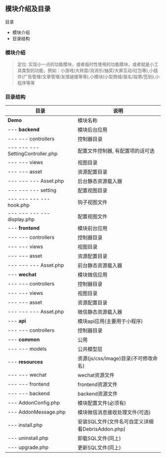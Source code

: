 ## 模块介绍及目录

目录

- 模块介绍
- 目录结构

### 模块介绍

> 定位: 实现小一点的功能模块，或者临时性使用的功能模块，或者就是小工具类型的功能，例如：小游戏(大转盘/消消乐/抽奖/大屏互动/红包等),小插件(广告管理/文章管理/友情链接等等),小模块(小型商城/报名/投票/签到),小程序等等  

### 目录结构

目录 | 说明
---|---
**Demo** | 模块名称
--- **backend** | 模块后台应用
--- --- controllers | 控制器目录
--- --- --- SettingController.php | 配置文件控制器, 有配置项的话可选
--- --- views | 视图目录
--- --- asset | 资源配置目录
--- --- ---  Asset.php | 后台静态资源载入器
--- --- --- setting | 配置视图目录
--- --- --- --- hook.php | 钩子视图文件
--- --- --- --- display.php | 配置视图文件
--- **frontend** | 模块前台应用
--- --- controllers | 控制器目录
--- --- views | 视图目录
--- --- asset | 资源配置目录
--- --- ---  Asset.php | 前台静态资源载入器
--- **wechat** | 模块微信应用
--- --- controllers | 控制器目录
--- --- views | 视图目录
--- --- asset | 资源配置目录
--- --- ---  Asset.php | 微信静态资源载入器
--- **api** | 模块api应用(主要用于小程序)
--- --- controllers | 控制器目录
--- **common** | 公用
--- --- models | 公共模型层
--- **resources** | 资源(js/css/image)目录(不可修改命名)
--- --- wechat | wechat资源文件
--- --- frontend | frontend资源文件
--- --- backend | backend资源文件
--- AddonConfig.php | 模块配置文件(必须有)
--- AddonMessage.php | 模块微信消息接收处理文件(可选)
--- install.php | 安装SQL文件(文件名可自定义详细看DebrisAddon.php)
--- uninstall.php | 卸载SQL文件(同上)
--- upgrade.php | 更新SQL文件(同上)